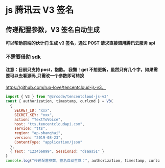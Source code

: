 # js 腾讯云 V3 签名

## 传递配置参数，V3 签名自动生成

#### 可以帮助前端的伙计们 生成 v3 签名，通过 POST 请求直接调用腾讯云服务 api

### 不需要借助 sdk

#### 注意：目前只支持 post，抱歉。 我懒！get 不想更新，虽然只有几个字，如果需要可以去看源码,只需改一个参数即可转换

https://github.com/ruo-love/tencentcloud-js-v3，

```javascript
import { V3 } from "@zrcode/tencentcloud-js-v3"
const { authorization, timestamp, curlcmd } = V3(
  {
    SECRET_ID: "xxx",
    SECRET_KEY: "xxx",
    action: "TextToVoice",
    host: "tts.tencentcloudapi.com",
    service: "tts",
    region: "ap-shanghai",
    version: "2019-08-23",
    ContentType: "application/json"
  },
  { Text: "123456899", SessionId: "dsaas51" }
)
console.log("传递配置参数，签名自动生成：", authorization, timestamp, curlcmd)
```
